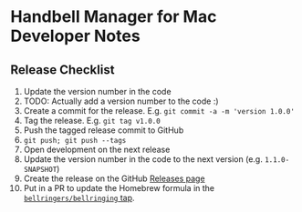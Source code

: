 # Handbell Manager for Mac Developer Notes

## Release Checklist

1. Update the version number in the code
  1. TODO: Actually add a version number to the code :)
2. Create a commit for the release. E.g. `git commit -a -m 'version 1.0.0'`
3. Tag the release. E.g. `git tag v1.0.0`
4. Push the tagged release commit to GitHub
  1. `git push; git push --tags`
5. Open development on the next release
  1. Update the version number in the code to the next version (e.g. `1.1.0-SNAPSHOT`)
6. Create the release on the GitHub [Releases page](https://github.com/SimonGay/HandbellManagerMac/releases/)
7. Put in a PR to update the Homebrew formula in the [`bellringers/bellringing` tap](https://github.com/bellringers/homebrew-bellringing).
